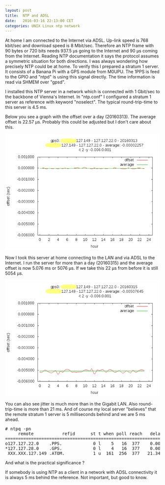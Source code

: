 ```yaml
---
layout: post
title:  NTP and ADSL
date:   2016-03-16 22:13:00 CET
categories: UNIX Linux ntp network
---
```


At home I am connected to the Internet via ADSL.
Up-link speed is 768 kbit/sec and download speed is 8 Mbit/sec. 
Therefore an NTP frame with 90 bytes or 720 bits needs 937.5 &mu;s going to the Internet and 90 &mu;s coming from the Internet.
Reading NTP documentation it says the protocol assumes a symmetric situation for both directions. 
I was always wondering how precisely NTP could be at home. To verify this I prepared a stratum 1 server. It consists of a Banana Pi with a GPS module from M0UPU. The 1PPS is feed to the GPIO and "ntpd" is using this signal directly. The time information is read via SHMEM over "gpsd". 

I installed this NTP server in a network which is connected with 1 Gbit/sec to the backbone of Vienna's Internet. In "ntp.conf" I configured a stratum 1 server as reference with keyword "noselect". The typical round-trip-time to this server is 4.5 ms. 

Below you see a graph with the offset over a day (20160313). The average offset is 22.57 &mu;s. Probably this could be adjusted but I don't care about this.  

![plot_adsl_20160313](/images/plot_adsl_20160313.png)

Now I took this server at home connecting to the LAN and via ADSL to the Internet. I run the server for more than a day (20160315) and the average offset is now 5.076 ms or 5076 &mu;s. If we take this 22 &mu;s from before it is still 5054&nbsp;&mu;s. 

![plot_adsl_20160315](/images/plot_adsl_20160315.png)

You can also see jitter is much more than in the Gigabit LAN. Also round-trip-time is more than 21 ms.
And of course my local server "believes" that the remote stratum 1 server is 5 milliseconds behind and we are 5 ms ahead. 

<pre>
# ntpq -pn
     remote           refid      st t when poll reach   delay   offset  jitter
==============================================================================
o127.127.22.0    .PPS.            0 l    5   16  377    0.000    0.004   0.010
*127.127.28.0    .GPS.            0 l    4   16  377    0.000   -1.191   1.096
 XXX.XXX.127.149 .ATOM.           1 u  161  256  377   21.342   -5.066  12.087
</pre>

And what is the practical significance ? 

If somebody is using NTP as a client in a network with ADSL connectivity it is always 5 ms behind the reference. Not important, but good to know. 

